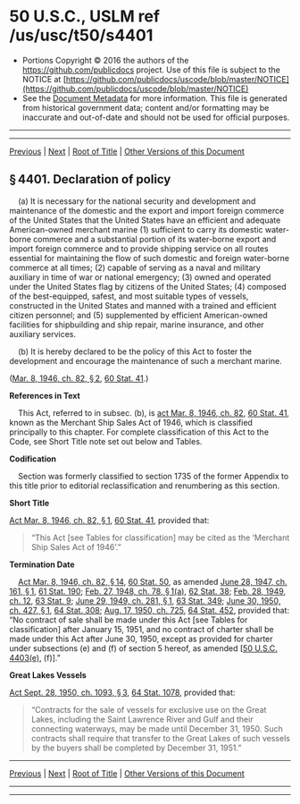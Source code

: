 ---
---

# 50 U.S.C., USLM ref /us/usc/t50/s4401

* Portions Copyright © 2016 the authors of the https://github.com/publicdocs project.
  Use of this file is subject to the NOTICE at [https://github.com/publicdocs/uscode/blob/master/NOTICE](https://github.com/publicdocs/uscode/blob/master/NOTICE)
* See the [Document Metadata](././../../../..//README.md) for more information.
  This file is generated from historical government data; content and/or formatting may be inaccurate and out-of-date and should not be used for official purposes.

----------
----------

[Previous](./../../../..//us/usc/t50/ch54/m__us_usc_t50_ch54.md) | [Next](./../../../..//us/usc/t50/ch54/m__us_usc_t50_s4402.md) | [Root of Title](./../../../../) | [Other Versions of this Document](https://publicdocs.github.io/go/links?ns=uslm&ref=%2Fus%2Fusc%2Ft50%2Fs4401)

## § 4401. Declaration of policy

    (a) It is necessary for the national security and development and maintenance of the domestic and the export and import foreign commerce of the United States that the United States have an efficient and adequate American-owned merchant marine (1) sufficient to carry its domestic water-borne commerce and a substantial portion of its water-borne export and import foreign commerce and to provide shipping service on all routes essential for maintaining the flow of such domestic and foreign water-borne commerce at all times; (2) capable of serving as a naval and military auxiliary in time of war or national emergency; (3) owned and operated under the United States flag by citizens of the United States; (4) composed of the best-equipped, safest, and most suitable types of vessels, constructed in the United States and manned with a trained and efficient citizen personnel; and (5) supplemented by efficient American-owned facilities for shipbuilding and ship repair, marine insurance, and other auxiliary services.

    (b) It is hereby declared to be the policy of this Act to foster the development and encourage the maintenance of such a merchant marine.

([Mar. 8, 1946, ch. 82, § 2][/us/act/1946-03-08/ch82/s2], [60 Stat. 41][/us/stat/60/41].)

 __References in Text__ 

    This Act, referred to in subsec. (b), is [act Mar. 8, 1946, ch. 82][/us/act/1946-03-08/ch82], [60 Stat. 41][/us/stat/60/41], known as the Merchant Ship Sales Act of 1946, which is classified principally to this chapter. For complete classification of this Act to the Code, see Short Title note set out below and Tables.

 __Codification__ 

    Section was formerly classified to section 1735 of the former Appendix to this title prior to editorial reclassification and renumbering as this section.

 __Short Title__ 

[Act Mar. 8, 1946, ch. 82, § 1][/us/act/1946-03-08/ch82/s1], [60 Stat. 41][/us/stat/60/41], provided that: 

> “This Act \[see Tables for classification\] may be cited as the ‘Merchant Ship Sales Act of 1946’.”

 __Termination Date__ 

    [Act Mar. 8, 1946, ch. 82, § 14][/us/act/1946-03-08/ch82/s14], [60 Stat. 50][/us/stat/60/50], as amended [June 28, 1947, ch. 161, § 1][/us/act/1947-06-28/ch161/s1], [61 Stat. 190][/us/stat/61/190]; [Feb. 27, 1948, ch. 78, § 1(a)][/us/act/1948-02-27/ch78/s1/a], [62 Stat. 38][/us/stat/62/38]; [Feb. 28, 1949, ch. 12][/us/act/1949-02-28/ch12], [63 Stat. 9][/us/stat/63/9]; [June 29, 1949, ch. 281, § 1][/us/act/1949-06-29/ch281/s1], [63 Stat. 349][/us/stat/63/349]; [June 30, 1950, ch. 427, § 1][/us/act/1950-06-30/ch427/s1], [64 Stat. 308][/us/stat/64/308]; [Aug. 17, 1950, ch. 725][/us/act/1950-08-17/ch725], [64 Stat. 452][/us/stat/64/452], provided that: “No contract of sale shall be made under this Act \[see Tables for classification\] after January 15, 1951, and no contract of charter shall be made under this Act after June 30, 1950, except as provided for charter under subsections (e) and (f) of section 5 hereof, as amended \[[50 U.S.C. 4403(e)][/us/usc/t50/s4403/e], (f)\].”

 __Great Lakes Vessels__ 

[Act Sept. 28, 1950, ch. 1093, § 3][/us/act/1950-09-28/ch1093/s3], [64 Stat. 1078][/us/stat/64/1078], provided that: 

> “Contracts for the sale of vessels for exclusive use on the Great Lakes, including the Saint Lawrence River and Gulf and their connecting waterways, may be made until December 31, 1950. Such contracts shall require that transfer to the Great Lakes of such vessels by the buyers shall be completed by December 31, 1951.”

----------

[Previous](./../../../..//us/usc/t50/ch54/m__us_usc_t50_ch54.md) | [Next](./../../../..//us/usc/t50/ch54/m__us_usc_t50_s4402.md) | [Root of Title](./../../../../) | [Other Versions of this Document](https://publicdocs.github.io/go/links?ns=uslm&ref=%2Fus%2Fusc%2Ft50%2Fs4401)

----------
----------

[/us/act/1946-03-08/ch82/s2]: https://publicdocs.github.io/go/links?ns=uslm&ref=%2Fus%2Fact%2F1946-03-08%2Fch82%2Fs2
[/us/stat/60/41]: https://publicdocs.github.io/go/links?ns=uslm&ref=%2Fus%2Fstat%2F60%2F41
[/us/act/1946-03-08/ch82]: https://publicdocs.github.io/go/links?ns=uslm&ref=%2Fus%2Fact%2F1946-03-08%2Fch82
[/us/stat/60/41]: https://publicdocs.github.io/go/links?ns=uslm&ref=%2Fus%2Fstat%2F60%2F41
[/us/act/1946-03-08/ch82/s1]: https://publicdocs.github.io/go/links?ns=uslm&ref=%2Fus%2Fact%2F1946-03-08%2Fch82%2Fs1
[/us/stat/60/41]: https://publicdocs.github.io/go/links?ns=uslm&ref=%2Fus%2Fstat%2F60%2F41
[/us/act/1946-03-08/ch82/s14]: https://publicdocs.github.io/go/links?ns=uslm&ref=%2Fus%2Fact%2F1946-03-08%2Fch82%2Fs14
[/us/stat/60/50]: https://publicdocs.github.io/go/links?ns=uslm&ref=%2Fus%2Fstat%2F60%2F50
[/us/act/1947-06-28/ch161/s1]: https://publicdocs.github.io/go/links?ns=uslm&ref=%2Fus%2Fact%2F1947-06-28%2Fch161%2Fs1
[/us/stat/61/190]: https://publicdocs.github.io/go/links?ns=uslm&ref=%2Fus%2Fstat%2F61%2F190
[/us/act/1948-02-27/ch78/s1/a]: https://publicdocs.github.io/go/links?ns=uslm&ref=%2Fus%2Fact%2F1948-02-27%2Fch78%2Fs1%2Fa
[/us/stat/62/38]: https://publicdocs.github.io/go/links?ns=uslm&ref=%2Fus%2Fstat%2F62%2F38
[/us/act/1949-02-28/ch12]: https://publicdocs.github.io/go/links?ns=uslm&ref=%2Fus%2Fact%2F1949-02-28%2Fch12
[/us/stat/63/9]: https://publicdocs.github.io/go/links?ns=uslm&ref=%2Fus%2Fstat%2F63%2F9
[/us/act/1949-06-29/ch281/s1]: https://publicdocs.github.io/go/links?ns=uslm&ref=%2Fus%2Fact%2F1949-06-29%2Fch281%2Fs1
[/us/stat/63/349]: https://publicdocs.github.io/go/links?ns=uslm&ref=%2Fus%2Fstat%2F63%2F349
[/us/act/1950-06-30/ch427/s1]: https://publicdocs.github.io/go/links?ns=uslm&ref=%2Fus%2Fact%2F1950-06-30%2Fch427%2Fs1
[/us/stat/64/308]: https://publicdocs.github.io/go/links?ns=uslm&ref=%2Fus%2Fstat%2F64%2F308
[/us/act/1950-08-17/ch725]: https://publicdocs.github.io/go/links?ns=uslm&ref=%2Fus%2Fact%2F1950-08-17%2Fch725
[/us/stat/64/452]: https://publicdocs.github.io/go/links?ns=uslm&ref=%2Fus%2Fstat%2F64%2F452
[/us/usc/t50/s4403/e]: https://publicdocs.github.io/go/links?ns=uslm&ref=%2Fus%2Fusc%2Ft50%2Fs4403%2Fe
[/us/act/1950-09-28/ch1093/s3]: https://publicdocs.github.io/go/links?ns=uslm&ref=%2Fus%2Fact%2F1950-09-28%2Fch1093%2Fs3
[/us/stat/64/1078]: https://publicdocs.github.io/go/links?ns=uslm&ref=%2Fus%2Fstat%2F64%2F1078



